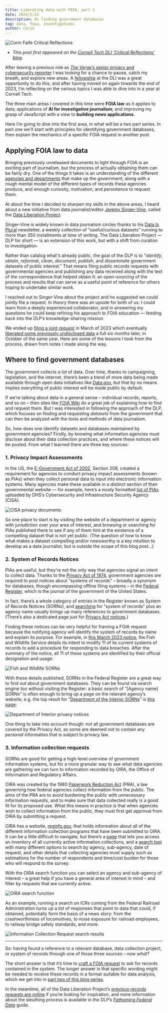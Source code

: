 ```yaml
---
title: Liberating data with FOIA, part 1
date: 2024/2/13
description: On finding government databases
tag: data, foia, investigations
author: Corin
---
```

![Corin Faife Critical Reflections](/images/2024/CriticalReflections_CorinFaife.png)

* *This post first appeared on the [Cornell Tech DLI 'Critical Reflections' blog](https://www.dli.tech.cornell.edu/post/liberating-data-with-foia-part-i).*

After leaving a previous role as [*The Verge’s* senior privacy and cybersecurity reporter](https://www.theverge.com/authors/corin-faife) I was looking for a chance to pause, catch my breath, and explore new areas. A [fellowship](https://www.dli.tech.cornell.edu/members/faife) at the DLI was a great opportunity to do this, and after having moved on again towards the end of 2023, I’m reflecting on the various topics I was able to dive into in a year at Cornell Tech.

The three main areas I covered in this time were **FOIA law** as it applies to data; applications of **AI for investigative journalism**; and improving my grasp of JavaScript with a view to **building news applications**. 

Here I’m going to dive into the first area, in what will be a two part series. In part one we'll start with principles for identifying government databases, then explain the mechanics of a specific FOIA request in another post.


## Applying FOIA law to data

Bringing previously unreleased documents to light through FOIA is an exciting part of journalism, but the process of actually obtaining them can be fairly dry. One of the things it takes is an understanding of the different [agencies and departments](https://www.usa.gov/agency-index) that make up the government; along with a rough mental model of the different types of records these agencies produce, and enough curiosity, motivation, and persistence to request them.

At about the time I decided to sharpen my skills in the above areas, I heard about a new initiative from data journalist/editor [Jeremy Singer-Vine](https://www.jsvine.com/), called the [Data Liberation Project](https://www.data-liberation-project.org/). 

Singer-Vine is widely known in data journalism circles thanks to his [Data Is Plural](https://www.data-is-plural.com/) newsletter, a weekly collection of “useful/curious datasets” running to more than 350 installments at time of writing. The Data Liberation Project — DLP for short — is an extension of this work, but with a shift from curation to investigation. 

Rather than catalog what's already public, the goal of the DLP is to "_identify_, _obtain_, _reformat_, _clean_, _document_, _publish_, and _disseminate_ government datasets of public interest." That means filing public records requests with governmental agencies and publishing any data received along with the text of the correspondence that helped obtain it: an open-sourcing of the process and results that can serve as a useful point of reference for others hoping to undertake similar work.

I reached out to Singer-Vine about the project and he suggested we could jointly file a request. In theory there was an upside for both of us: I could learn from a deeply experienced collaborator, and in answering my questions he could keep refining his approach to FOIA education — feeding back into the DLP’s knowledge-sharing mission. 

We ended up [filing a joint request](https://www.data-liberation-project.org/requests/peace-corps-resignations/) in March of 2023 which eventually [liberated some previously undisclosed data](https://www.data-liberation-project.org/datasets/peace-corps-resignations/) a full six months later, in October of the same year. Here are some of the lessons I took from the process, drawn from notes I made along the way.


## Where to find government databases

The government collects _a lot_ of data. Over time, thanks to campaigning, legislation, and the internet, there’s been a trend of more data being made available through open data initiatives like [Data.gov](https://data.gov/), but that by no means implies everything of public interest will be made public by default.

If we’re talking about data in a general sense – individual records, reports, and so on – then sites like [FOIA Wiki](https://foia.wiki/wiki/Main_Page) do a great job of explaining how to find and request them. But I was interested in following the approach of the DLP, which focuses on finding and requesting _datasets_ from the government that can then be analyzed with the tools and methods of data journalism.

So, how does one identify datasets and databases maintained by government agencies? Firstly, by knowing what information agencies must disclose about their data collection practices, and where these notices will be posted. From what I learned there are three key sources:

### 1. Privacy Impact Assessments

In the US, the [E-Government Act of 2002](https://www.congress.gov/107/plaws/publ347/PLAW-107publ347.pdf), Section 208, created a requirement for agencies to conduct privacy impact assessments (known as PIAs) when they collect personal data to input into electronic information systems. Many agencies make these available in a distinct section of their governmental website — for example, here’s a nicely formatted [list of PIAs ](https://www.dhs.gov/privacy-documents-cisa)uploaded by DHS’s Cybersecurity and Infrastructure Security Agency (CISA). 

![CISA privacy documents](/images/2024/CISA_privacy_docs.png)

So one place to start is by visiting the website of a department or agency with jurisdiction over your area of interest, and browsing or searching for PIAs published there to see if any of them hint at the existence of a compelling dataset that is not yet public. (The question of how to know what makes a dataset compelling and/or newsworthy is a key intuition to develop as a data journalist, but is outside the scope of this blog post…)

### 2. System of Records Notices

PIAs are useful, but they’re not the only way that agencies signal an intent to collect data. Thanks to the [Privacy Act of 1974](https://osc.gov/Pages/Privacy-Act.aspx), government agencies are required to post notices about “systems of records” – broadly a synonym for databases, though encompassing offline filing systems – in the [Federal Register](https://www.federalregister.gov/), which is the journal of the government of the United States.

In fact, there’s a whole category of entries in the Register known as System of Records Notices (SORNs), and [searching](https://www.federalregister.gov/documents/search#) for “system of records” plus an agency name usually brings up many references to government databases. (There’s also a dedicated page just for [Privacy Act notices](https://www.federalregister.gov/privacy-act-notices-regs).)

Finding these notices can be very helpful for framing a FOIA request because the notifying agency will identify the system of records by name and explain its purpose. For example, in [this March 2023 notice](https://www.federalregister.gov/documents/2023/03/16/2023-05376/privacy-act-of-1974-system-of-records), the Fish and Wildlife Service details its intent to modify 11 of its current systems of records to add a procedure for responding to data breaches. After the summary of the notice, all 11 of these systems are identified by their official designation and usage:

![Fish and Wildlife SORNs](/images/2024/FishWildlifeSORNs.png)

With these details published, SORNs in the Federal Register are a great way to find out about government databases. They can be found via search engine too without visiting the Register: a basic search of “[Agency name] SORNs” is often enough to bring up a page on the relevant agency’s website, e.g. the top result for “[Department of the Interior SORNs](https://www.google.com/search?q=department+of+the+interior+sorns)” is [this page](https://www.doi.gov/privacy/sorn):

![Department of Interior privacy notices](/images/2024/DOI_privacy.png)

One thing to take into account though: not all government databases are covered by the Privacy Act, as some are deemed not to contain any _personal_ information that is subject to privacy law.

### 3. Information collection requests

SORNs are good for getting a high-level overview of government information systems, but for a more granular way to see what data agencies are gathering we can turn to information recorded by OIRA, the Office of Information and Regulatory Affairs.

OIRA was created by the 1980 [Paperwork Reduction Act](https://pra.digital.gov/) (PRA), a law governing how federal agencies collect information from the public. The aims of the PRA are to avoid burdening the public with unnecessary information requests, and to make sure that data collected really is a good fit for its proposed use. What this means in practice is that when agencies wish to collect information from the public, they must first get approval from OIRA by submitting a request.

OIRA has  a website, [reginfo.gov](https://www.reginfo.gov/), that holds information about all of the different information collection programs that have been submitted to OIRA. It can be a little difficult to navigate, but there’s a [page](https://www.reginfo.gov/public/do/PRAMain) that lets you access an inventory of all currently active information collections, and a [search tool](https://www.reginfo.gov/public/do/PRASearch) with many different options to search by agency, sub-agency, date of request, and other details that collecting agencies must supply such as estimations for the number of respondents and time/cost burden for those who will respond to the survey.

With the OIRA search function you can select an agency and sub-agency of interest – a great help if you have a general area of interest in mind – and filter by requests that are currently active.

![OIRA search function](/images/2024/OIRA_search.png)

As an example, running a search on ICRs coming from the Federal Railroad Administration turns up a list of responses that point to data that could, if obtained, potentially form the basis of a news story: from the crashworthiness of locomotives, to noise exposure for railroad employees, to railway bridge safety standards, and more.

![Information Collection Request search results](/images/2024/ICR_search.png)

---

So: having found a reference to a relevant database, data collection project, or system of records through one of those three sources – _now what_?

The short answer is that it’s time to [craft a FOIA request](https://www.nfoic.org/sample-foia-request-letters/#foireq) to ask for records contained in the system. The longer answer is that specific wording might be needed to receive these records in a format suitable for data analysis, which we get into in [part two of this blog series](/posts/liberating-data-foia-2).

In the meantime, all of the Data Liberation Project’s [previous records requests are online](https://www.data-liberation-project.org/requests/) if you’re looking for inspiration, and more information about the sleuthing process is available in the DLP’s [*Fathoming Federal Data*](https://docs.google.com/document/d/1PNNrsK0rYoue4cD2CZ9vtxr2Yoy5oD4dOSmcBXnIRAo/edit#heading=h.3iu31wp8lncp) guide.